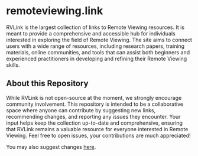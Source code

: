 # remoteviewing.link

RVLink is the largest collection of links to Remote Viewing resources. It is meant to provide a comprehensive and accessible hub for individuals interested in exploring the field of Remote Viewing. The site aims to connect users with a wide range of resources, including research papers, training materials, online communities, and tools that can assist both beginners and experienced practitioners in developing and refining their Remote Viewing skills.

## About this Repository

While RVLink is not open-source at the moment, we strongly encourage community involvement. This repository is intended to be a collaborative space where anyone can contribute by suggesting new links, recommending changes, and reporting any issues they encounter. Your input helps keep the collection up-to-date and comprehensive, ensuring that RVLink remains a valuable resource for everyone interested in Remote Viewing. Feel free to open issues, your contributions are much appreciated!

You may also suggest changes [here](https://forms.gle/qP4qvyEuPjvM7eGo9). 
